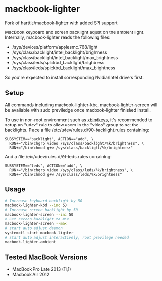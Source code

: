 # mackbook-lighter

Fork of harttle/macbook-lighter with added SPI support

MacBook keyboard and screen backlight adjust on the ambient light.
Internally, macbook-lighter reads the following files:

* /sys/devices/platform/applesmc.768/light
* /sys/class/backlight/intel_backlight/brightness
* /sys/class/backlight/intel_backlight/max_brightness
* /sys/class/leds/spi::kbd_backlight/brightness
* /sys/class/leds/spi::kbd_backlight/max_brightness

So you're expected to install corresponding Nvidia/Intel drivers first.

## Setup

All commands including macbook-lighter-kbd, macbook-lighter-screen
will be available with sudo previledge once macbook-lighter finished install.

To use in non-root environment such as [xbindkeys](https://wiki.archlinux.org/index.php/Xbindkeys),
it's recommended to setup an "udev" rule to allow users in the
"video" group to set the backlights.
Place a file /etc/udev/rules.d/90-backlight.rules containing:

```
SUBSYSTEM=="backlight", ACTION=="add", \
  RUN+="/bin/chgrp video /sys/class/backlight/%k/brightness", \
  RUN+="/bin/chmod g+w /sys/class/backlight/%k/brightness"
```

And a file /etc/udev/rules.d/91-leds.rules containing:

```
SUBSYSTEM=="leds", ACTION=="add", \
  RUN+="/bin/chgrp video /sys/class/leds/%k/brightness", \
  RUN+="/bin/chmod g+w /sys/class/leds/%k/brightness"
```

## Usage

```bash
# Increase keyboard backlight by 50
macbook-lighter-kbd --inc 50
# Increase screen backlight by 50
macbook-lighter-screen --inc 50
# Set screen backlight to max
macbook-lighter-screen --max
# start auto adjust daemon
systemctl start macbook-lighter
# start auto adjust interactively, root previlege needed
macbook-lighter-ambient
```

## Tested MacBook Versions

* MacBook Pro Late 2013 (11,1)
* Macbook Air 2012
